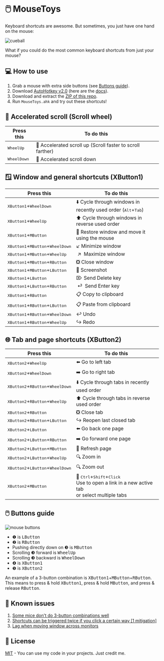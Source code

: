 # 🖱️ MouseToys

Keyboard shortcuts are awesome. But sometimes, you just have one hand on the mouse:

![cueball](https://github.com/user-attachments/assets/ce6a629f-bac2-4a87-80c5-a8bf4e34033b)

What if you could do the most common keyboard shortcuts from just your mouse?

## 💻 How to use

1. Grab a mouse with extra side buttons (see [Buttons guide](#%EF%B8%8F-buttons-guide)).
1. Download [AutoHotkey v2.0](https://www.autohotkey.com/download/ahk-v2.exe) (here are the [docs](https://www.autohotkey.com/docs/v2/)).
1. Download and extract the [ZIP of this repo](https://github.com/zachpoblete/MouseToys/archive/refs/heads/main.zip).
1. Run `MouseToys.ahk` and try out these shortcuts!

## 🚀 Accelerated scroll (Scroll wheel)

| Press this | To do this |
| - | - |
| <kbd>WheelUp</kbd> | 🚀 Accelerated scroll up (Scroll faster to scroll farther) |
| <kbd>WheelDown</kbd> | 🚀 Accelerated scroll down |

## 🪟 Window and general shortcuts (XButton1)

| Press this | To do this |
| - | - |
| <kbd>XButton1</kbd>+<kbd>WheelDown</kbd> | ⬇️ Cycle through windows in recently used order (<kbd>Alt</kbd>+<kbd>Tab</kbd>) |
| <kbd>XButton1</kbd>+<kbd>WheelUp</kbd> | ⬆️ Cycle through windows in reverse used order |
| <kbd>XButton1</kbd>+<kbd>MButton</kbd> | 🚚 Restore window and move it using the mouse |
| <kbd>XButton1</kbd>+<kbd>MButton</kbd>+<kbd>WheelDown</kbd> | ↙️ Minimize window |
| <kbd>XButton1</kbd>+<kbd>MButton</kbd>+<kbd>WheelUp</kbd> | &nbsp;↗&thinsp;&hairsp; Maximize window |
| <kbd>XButton1</kbd>+<kbd>MButton</kbd>+<kbd>RButton</kbd> | ❎ Close window |
| <kbd>XButton1</kbd>+<kbd>MButton</kbd>+<kbd>LButton</kbd> | 📸 Screenshot |
| <kbd>XButton1</kbd>+<kbd>LButton</kbd> | ⌦&hairsp; Send Delete key |
| <kbd>XButton1</kbd>+<kbd>LButton</kbd>+<kbd>RButton</kbd> | &nbsp;⏎&thinsp;&hairsp; Send Enter key |
| <kbd>XButton1</kbd>+<kbd>RButton</kbd> | 📋 Copy to clipboard |
| <kbd>XButton1</kbd>+<kbd>RButton</kbd>+<kbd>LButton</kbd> | 📋 Paste from clipboard |
| <kbd>XButton1</kbd>+<kbd>RButton</kbd>+<kbd>WheelDown</kbd> | ↩️ Undo |
| <kbd>XButton1</kbd>+<kbd>RButton</kbd>+<kbd>WheelUp</kbd> | ↪ Redo |

## 🌐 Tab and page shortcuts (XButton2)

| Press this | To do this |
| - | - |
| <kbd>XButton2</kbd>+<kbd>WheelUp</kbd> | ⬅️ Go to left tab |
| <kbd>XButton2</kbd>+<kbd>WheelDown</kbd> | ➡️ Go to right tab |
| <kbd>XButton2</kbd>+<kbd>RButton</kbd>+<kbd>WheelDown</kbd> | ⬇️ Cycle through tabs in recently used order |
| <kbd>XButton2</kbd>+<kbd>RButton</kbd>+<kbd>WheelUp</kbd> | ⬆️ Cycle through tabs in reverse used order |
| <kbd>XButton2</kbd>+<kbd>RButton</kbd> | ❎ Close tab |
| <kbd>XButton2</kbd>+<kbd>RButton</kbd>+<kbd>LButton</kbd> | ↪ Reopen last closed tab |
| <kbd>XButton2</kbd>+<kbd>LButton</kbd> | ⬅️ Go back one page |
| <kbd>XButton2</kbd>+<kbd>LButton</kbd>+<kbd>RButton</kbd> | ➡️ Go forward one page |
| <kbd>XButton2</kbd>+<kbd>LButton</kbd>+<kbd>MButton</kbd> | 🔄 Refresh page |
| <kbd>XButton2</kbd>+<kbd>LButton</kbd>+<kbd>WheelUp</kbd> | 🔍 Zoom in |
| <kbd>XButton2</kbd>+<kbd>LButton</kbd>+<kbd>WheelDown</kbd> | 🔍 Zoom out |
| <kbd>XButton2</kbd>+<kbd>MButton</kbd> | 🔗 <kbd>Ctrl</kbd>+<kbd>Shift</kbd>+<kbd>Click</kbd> <br> Use to open a link in a new active tab <br> or select multiple tabs |

## 🖱️ Buttons guide

![mouse buttons](https://github.com/user-attachments/assets/74860fd1-2f78-48b3-94dd-f499ada45ed3)

- ❶ is <kbd>LButton</kbd>
- ❷ is <kbd>RButton</kbd>
- Pushing directly down on ❸ is <kbd>MButton</kbd>
- Scrolling ❸ forward is <kbd>WheelUp</kbd>
- Scrolling ❸ backward is <kbd>WheelDown</kbd>
- ❹ is <kbd>XButton1</kbd>
- ❺ is <kbd>XButton2</kbd>

An example of a 3-button combination is <kbd>XButton1</kbd>+<kbd>MButton</kbd>+<kbd>RButton</kbd>. This means to press & hold <kbd>XButton1</kbd>, press & hold <kbd>MButton</kbd>, and press & release <kbd>RButton</kbd>.

## 🚩 Known issues

1. [Some mice don't do 3-button combinations well](https://github.com/zachpoblete/MouseToys/issues/43)
1. [Shortcuts can be triggered twice if you click a certain way \[1 mitigation\]](https://github.com/zachpoblete/MouseToys/issues/8)
1. [Lag when moving window across monitors](https://github.com/zachpoblete/MouseToys/issues/52)

## 📜 License

[MIT](https://github.com/zachpoblete/MouseToys/blob/main/LICENSE) - You can use my code in your projects. Just credit me.
